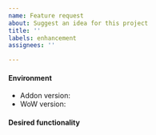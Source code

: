 ```yaml
---
name: Feature request
about: Suggest an idea for this project
title: ''
labels: enhancement
assignees: ''

---
```


<!-- Please describe your environment -->
#### Environment
* Addon version: <!-- Example 8.3.5 -->
* WoW version: <!-- Example 8.3 -->

<!-- What functionality do you want.  Please be specific -->
#### Desired functionality
